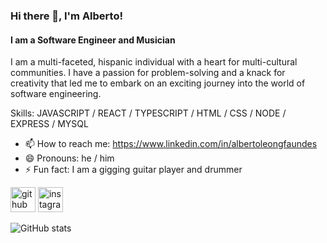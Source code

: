 ### Hi there 👋, I'm Alberto!
#### I am a Software Engineer and Musician
I am a multi-faceted, hispanic individual with a heart for multi-cultural communities. I have a passion for problem-solving and a knack for creativity that led me to embark on an exciting journey into the world of software engineering.

Skills: JAVASCRIPT / REACT / TYPESCRIPT / HTML / CSS / NODE / EXPRESS / MYSQL

- 📫 How to reach me: https://www.linkedin.com/in/albertoleongfaundes 
- 😄 Pronouns: he / him 
- ⚡ Fun fact: I am a gigging guitar player and drummer 


[<img src='https://cdn.jsdelivr.net/npm/simple-icons@3.0.1/icons/github.svg' alt='github' height='40'>](https://github.com/albertoleong)  [<img src='https://cdn.jsdelivr.net/npm/simple-icons@3.0.1/icons/instagram.svg' alt='instagram' height='40'>](https://www.instagram.com/alberto_leong/)  

![GitHub stats](https://github-readme-stats.vercel.app/api?username=albertoleong&show_icons=true)  

